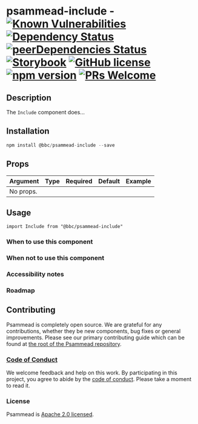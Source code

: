 # psammead-include - [![Known Vulnerabilities](https://snyk.io/test/github/bbc/psammead/badge.svg?targetFile=packages%2Fcomponents%2Fpsammead-include%2Fpackage.json)](https://snyk.io/test/github/bbc/psammead?targetFile=packages%2Fcomponents%2Fpsammead-include%2Fpackage.json) [![Dependency Status](https://david-dm.org/bbc/psammead.svg?path=packages/components/psammead-include)](https://david-dm.org/bbc/psammead?path=packages/components/psammead-include) [![peerDependencies Status](https://david-dm.org/bbc/psammead/peer-status.svg?path=packages/components/psammead-include)](https://david-dm.org/bbc/psammead?path=packages/components/psammead-include&type=peer) [![Storybook](https://raw.githubusercontent.com/storybooks/brand/master/badge/badge-storybook.svg?sanitize=true)](https://bbc.github.io/psammead/?path=/story/include--containing-image) [![GitHub license](https://img.shields.io/badge/license-Apache%202.0-blue.svg)](https://github.com/bbc/psammead/blob/latest/LICENSE) [![npm version](https://img.shields.io/npm/v/@bbc/psammead-include.svg)](https://www.npmjs.com/package/@bbc/psammead-include) [![PRs Welcome](https://img.shields.io/badge/PRs-welcome-brightgreen.svg)](https://github.com/bbc/psammead/blob/latest/CONTRIBUTING.md)

## Description

The `Include` component does...

## Installation

```jsx
npm install @bbc/psammead-include --save
```

## Props

| Argument  | Type | Required | Default | Example |
| --------- | ---- | -------- | ------- | ------- |
| No props. |      |          |         |         |

## Usage

<!-- Description of the component usage -->

```
import Include from "@bbc/psammead-include"
```

### When to use this component

<!-- Description of the where the component can be used -->

### When not to use this component

<!-- Description of the where the component shouldn't can be used -->

### Accessibility notes

<!-- Information about accessibility for this component -->

### Roadmap

<!-- Known future changes of the component -->

## Contributing

Psammead is completely open source. We are grateful for any contributions, whether they be new components, bug fixes or general improvements. Please see our primary contributing guide which can be found at [the root of the Psammead repository](https://github.com/bbc/psammead/blob/latest/CONTRIBUTING.md).

### [Code of Conduct](https://github.com/bbc/psammead/blob/latest/CODE_OF_CONDUCT.md)

We welcome feedback and help on this work. By participating in this project, you agree to abide by the [code of conduct](https://github.com/bbc/psammead/blob/latest/CODE_OF_CONDUCT.md). Please take a moment to read it.

### License

Psammead is [Apache 2.0 licensed](https://github.com/bbc/psammead/blob/latest/LICENSE).
